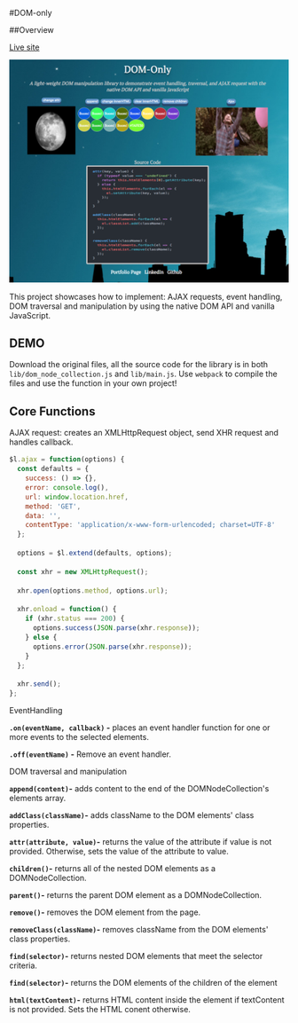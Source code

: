 #DOM-only

##Overview

[Live site](http://tsi.life/DOM-only/)

![main screen](assets/img/screen_shot.png)

This project showcases how to implement: AJAX requests, event handling, DOM traversal and manipulation by using the native DOM API and vanilla JavaScript.

## DEMO

Download the original files, all the source code for the library is in both `lib/dom_node_collection.js` and `lib/main.js`. Use `webpack` to compile the files and use the function in your own project!

## Core Functions

AJAX request: creates an XMLHttpRequest object, send XHR request and handles callback.

```javascript
$l.ajax = function(options) {
  const defaults = {
    success: () => {},
    error: console.log(),
    url: window.location.href,
    method: 'GET',
    data: '',
    contentType: 'application/x-www-form-urlencoded; charset=UTF-8'
  };

  options = $l.extend(defaults, options);

  const xhr = new XMLHttpRequest();

  xhr.open(options.method, options.url);

  xhr.onload = function() {
    if (xhr.status === 200) {
      options.success(JSON.parse(xhr.response));
    } else {
      options.error(JSON.parse(xhr.response));
    }
  };

  xhr.send();
};
```

EventHandling

**`.on(eventName, callback)` -** places an event handler function for one or more events to the selected elements.

**`.off(eventName)` -** Remove an event handler.

DOM traversal and manipulation

**`append(content)`-** adds content to the end of the DOMNodeCollection's elements array.

**`addClass(className)`-** adds className to the DOM elements' class properties.

**`attr(attribute, value)`-** returns the value of the attribute if value is not provided. Otherwise, sets the value of the attribute to value.

**`children()`-** returns all of the nested DOM elements as a DOMNodeCollection.

**`parent()`-** returns the parent DOM element as a DOMNodeCollection.

**`remove()`-** removes the DOM element from the page.

**`removeClass(className)`-** removes className from the DOM elements' class properties.

**`find(selector)`-** returns nested DOM elements that meet the selector criteria.

**`find(selector)`-** returns the DOM elements of the children of the element

**`html(textContent)`-** returns HTML content inside the element if textContent is not provided. Sets the HTML conent otherwise.
